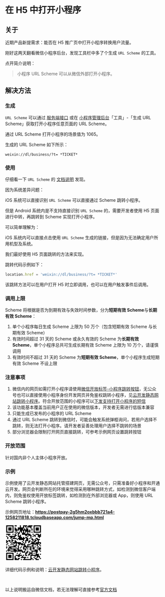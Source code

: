 # 在 H5 中打开小程序

## 关于

近期产品新提需求：能否在 H5 推广页中打开小程序转换用户流量。

刚好这两天翻看微信小程序后台，发现工具栏中多了个生成 `URL Scheme` 的工具。

点开简介说明：

> 小程序 URL Scheme 可以从微信外部打开小程序。

## 解决方法

### 生成

`URL Scheme` 可以通过 [服务端接口](https://developers.weixin.qq.com/miniprogram/dev/api-backend/open-api/url-scheme/urlscheme.generate.html) 或在 [小程序管理后台](https://mp.weixin.qq.com/)「工具」-「生成 URL Scheme」获取打开小程序任意页面的 URL Scheme。

通过 URL Scheme 打开小程序的场景值为 1065。

生成的 URL Scheme 如下所示：

```
weixin://dl/business/?t= *TICKET*
```

### 使用

仔细看一下 `URL Scheme` 的 [文档说明](https://developers.weixin.qq.com/miniprogram/dev/framework/open-ability/url-scheme.html) 发现。

因为系统差异问题：

iOS 系统可以直接识别 `URL Scheme` 可以直接通过 Scheme 跳转小程序。

但是 Android 系统内是不支持直接识别 `URL Scheme` 的，需要开发者使用 H5 页面进行中转，再跳转到 Scheme 实现打开小程序。

可以简单理解为：

iOS 系统内可以直接点击使用 `URL Scheme` 生成的链接，但是因为无法确定用户所用机型及系统。

我们最好使用 H5 页面跳转的方法来实现。

跳转代码示例如下：

```js
location.href = 'weixin://dl/business/?t= *TICKET*'
```

该跳转方法可以在用户打开 H5 时立即调用，也可以在用户触发事件后调用。

### 调用上限

Scheme 将根据是否为到期有效与失效时间参数，分为**短期有效 Scheme**与**长期有效 Scheme**：

1. 单个小程序每日生成 Scheme 上限为 50 万个（包含短期有效 Scheme 与长期有效 Scheme）
2. 有效时间超过 31 天的 Scheme 或永久有效的 Scheme 为**长期有效 Scheme**，单个小程序总共可生成长期有效 Scheme 上限为 10 万个，请谨慎调用
3. 有效时间不超过 31 天的 Scheme 为**短期有效 Scheme**，单个小程序生成短期有效 Scheme 不设上限

### 注意事项

1. 微信内的网页如需打开小程序请使用[微信开放标签-小程序跳转按钮](https://developers.weixin.qq.com/doc/offiaccount/OA_Web_Apps/Wechat_Open_Tag.html#%E5%BC%80%E6%94%BE%E6%A0%87%E7%AD%BE%E8%AF%B4%E6%98%8E%E6%96%87%E6%A1%A3)，无公众号也可以直接使用小程序身份开发网页并免鉴权跳转小程序，见[云开发静态网站跳转小程序](https://developers.weixin.qq.com/miniprogram/dev/wxcloud/guide/staticstorage/jump-miniprogram.html)。符合开放范围的小程序可以[下发支持打开小程序的短信](https://developers.weixin.qq.com/miniprogram/dev/wxcloud/guide/staticstorage/msg-miniprogram.html)
2. 该功能基本覆盖当前用户正在使用的微信版本，开发者无需进行低版本兼容
3. 只能生成已发布的小程序的 URL Scheme
4. 通过 URL Scheme 跳转到微信时，可能会触发系统弹框询问，若用户选择不跳转，则无法打开小程序。请开发者妥善处理用户选择不跳转的场景
5. 部分浏览器会限制打开网页直接跳转，可参考示例网页设置跳转按钮

### 开放范围

针对国内非个人主体小程序开放。

### 示例

示例使用了云开发静态网站托管搭建网页，无需公众号，只需准备好小程序和开通云开发。网页会判断所在的环境来觉得采用哪种跳转方式，如检测到微信客户端内，则免鉴权使用开放标签跳转，如检测到在外部浏览器或 App，则使用 URL Scheme 跳转小程序。

示例网页地址：**https://postpay-2g5hm2oxbbb721a4-1258211818.tcloudbaseapp.com/jump-mp.html**

<img class="zoom" style="width: 120px;" src="./images/wx-URL-Scheme/jump-mp.png">

详细代码示例和说明：[云开发静态网站跳转小程序](https://developers.weixin.qq.com/miniprogram/dev/wxcloud/guide/staticstorage/jump-miniprogram.html)。

<br/>

以上说明搬运自微信文档，若无法理解可直接参考[官方文档](https://developers.weixin.qq.com/miniprogram/dev/framework/open-ability/url-scheme.html)
